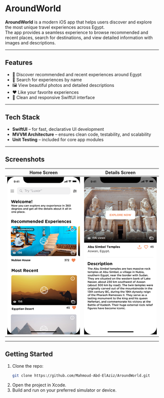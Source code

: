 # AroundWorld

**AroundWorld** is a modern iOS app that helps users discover and explore the most unique travel experiences across Egypt.  
The app provides a seamless experience to browse recommended and recent places, search for destinations, and view detailed information with images and descriptions.

---

## Features

- 🚩 Discover recommended and recent experiences around Egypt
- 🔎 Search for experiences by name
- 🖼️ View beautiful photos and detailed descriptions
- ❤️ Like your favorite experiences
- 🌙 Clean and responsive SwiftUI interface

---

## Tech Stack

- **SwiftUI** – for fast, declarative UI development
- **MVVM Architecture** – ensures clean code, testability, and scalability
- **Unit Testing** – included for core app modules

---

## Screenshots

| Home Screen                            | Details Screen                          |
|-----------------------------------------|-----------------------------------------|
| ![Home](Screenshots/Home.png)           | ![Details](Screenshots/details.png)     |

---

## Getting Started

1. Clone the repo:
    ```sh
    git clone https://github.com/Mahmoud-Abd-ElAziz/AroundWorld.git
    ```
2. Open the project in Xcode.
3. Build and run on your preferred simulator or device.
